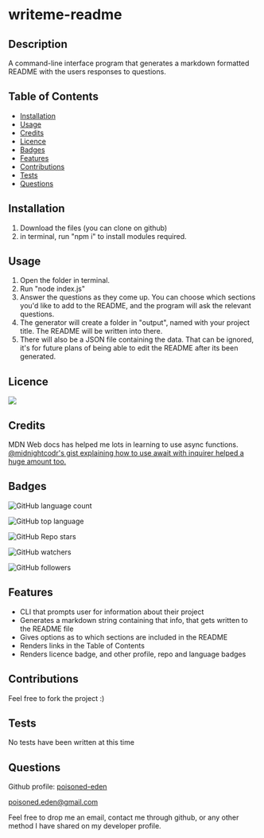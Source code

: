 # writeme-readme
 


## Description

A command-line interface program that generates a markdown formatted README with the users responses to questions.  



## Table of Contents

- [Installation](#Installation)
- [Usage](#Usage)
- [Credits](#Credits)
- [Licence](#Licence)
- [Badges](#Badges)
- [Features](#Features)
- [Contributions](#Contributions)
- [Tests](#Tests)
- [Questions](#Questions)


## Installation

1. Download the files (you can clone on github)
2. in terminal, run "npm i" to install modules required.


## Usage

1. Open the folder in terminal.
2. Run "node index.js"
3. Answer the questions as they come up.  You can choose which sections you'd like to add to the README, and the program will ask the relevant questions.
4. The generator will create a folder in "output", named with your project title.  The README will be written into there.  
5. There will also be a JSON file containing the data.  That can be ignored, it's for future plans of being able to edit the README after its been generated.


## Licence

![](https://img.shields.io/badge/license-GPL-red)




## Credits

MDN Web docs has helped me lots in learning to use async functions.
[@midnightcodr's gist explaining how to use await with inquirer helped a huge amount too.](https://gist.github.com/midnightcodr/bd8f9cd4414f5571774c141d1e0865d8)



## Badges

![GitHub language count](https://img.shields.io/github/languages/count/poisoned-eden/writeme-readme)

![GitHub top language](https://img.shields.io/github/languages/top/poisoned-eden/writeme-readme)

![GitHub Repo stars](https://img.shields.io/github/stars/poisoned-eden/writeme-readme?style=social)

![GitHub watchers](https://img.shields.io/github/watchers/poisoned-eden/writeme-readme?style=social)

![GitHub followers](https://img.shields.io/github/followers/poisoned-eden?style=social)




## Features

- CLI that prompts user for information about their project
- Generates a markdown string containing that info, that gets written to the README file
- Gives options as to which sections are included in the README
- Renders links in the Table of Contents
- Renders licence badge, and other profile, repo and language badges



## Contributions

Feel free to fork the project :)



## Tests

No tests have been written at this time

## Questions
Github profile: [poisoned-eden](poisoned-eden)

  [poisoned.eden@gmail.com](poisoned.eden@gmail.com)

  Feel free to drop me an email, contact me through github, or any other method I have shared on my developer profile.